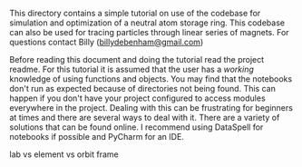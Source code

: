 This directory contains a simple tutorial on use of the codebase for simulation and optimization of a neutral atom storage ring. This codebase can also be used for tracing particles through linear series of magnets. For questions contact Billy (billydebenham@gmail.com)

Before reading this document and doing the tutorial read the project readme. For this tutorial it is assumed that the user has a *working* knowledge of using functions and objects. You may find that the notebooks don't run as expected because of directories not being found. This can happen if you don't have your project configured to access modules everywhere in the project. Dealing with this can be frustrating for beginners at times and there are several ways to deal with it. There are a variety of solutions that can be found online. I recommend using DataSpell for notebooks if possible and PyCharm for an IDE.

lab vs element vs orbit frame